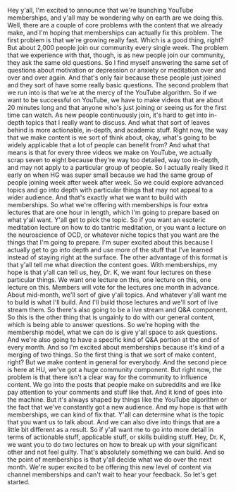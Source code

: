  Hey y'all, I'm excited to announce that we're launching YouTube memberships, and y'all may be wondering why on earth are we doing this. Well, there are a couple of core problems with the content that we already make, and I'm hoping that memberships can actually fix this problem. The first problem is that we're growing really fast. Which is a good thing, right? But about 2,000 people join our community every single week. The problem that we experience with that, though, is as new people join our community, they ask the same old questions. So I find myself answering the same set of questions about motivation or depression or anxiety or meditation over and over and over again. And that's only fair because these people just joined and they sort of have some really basic questions. The second problem that we run into is that we're at the mercy of the YouTube algorithm. So if we want to be successful on YouTube, we have to make videos that are about 20 minutes long and that anyone who's just joining or seeing us for the first time can watch. As new people continuously join, it's hard to get into in-depth topics that I really want to discuss. And what that sort of leaves behind is more actionable, in-depth, and academic stuff. Right now, the way that we make content is we sort of think about, okay, what's going to be widely applicable that a lot of people can benefit from? And what that means is that for every three videos we make on YouTube, we actually scrap seven to eight because they're way too detailed, way too in-depth, and may not apply to a particular group of people. So I actually really liked it early on when HG was super small because we had the same group of people joining week after week after week. So we could explore advanced topics and go into depth with particular things that may not appeal to a wider audience. And that's exactly what we want to build with memberships. So what we're offering with memberships is four extra lectures that are one hour in length, which I'm going to prepare based on what y'all want. Y'all get to pick the topic. So if you want an esoteric meditation lecture on how to do tantric meditation, or you want a lecture on the neuroscience of OCD, or whatever niche topics that you want are the things that I'm going to prepare. I'm super excited about this because I actually get to go into depth and use more of the stuff that I've learned instead of staying right at the surface. The other advantage of this format is that y'all tell me what direction the content goes. With memberships, my hope is that y'all can tell us, hey, Dr. K, we want four lectures on these particular things. We want one lecture on this, one lecture on this, one lecture on this. Members will vote for the lectures one month in advance. About mid-month, we'll sort of give y'all topics. And whatever y'all want me to build is what I'll build. And I'll build those lectures and we'll sort of live stream them. So there's also going to be a live stream and Q&A component. So this is the other thing that is ungainly to do with our general content, which is being able to answer questions. So we're hoping with the membership model, what we can do is give y'all space to ask questions. And we're also going to have a specific kind of Q&A portion at the end of every month. And so I'm excited about memberships because it's kind of a merging of two things. So the first thing is that we sort of make content, right? But we make content in general for everybody. And the second piece is here at HU, we've got a huge community component. But right now, the problem is that there isn't a clear way for the community to influence content. We go into the posts that people make on subreddits and we like pay attention to your comments and stuff like that. And it kind of goes into the machine. But it's always shaped by things like the YouTube algorithm or the fact that we've constantly got a new audience. And my hope is that with memberships, we can kind of fix that. Y'all can determine what is the topic that you want us to talk about. And we can also dive into things that are a little bit different as a result. So if y'all want me to go into more detail in terms of actionable stuff, applicable stuff, or skills building stuff. Hey, Dr. K, we want you to do two lectures on how to break up with your significant other and not feel guilty. That's absolutely something we can build. And so the point of memberships is that y'all decide what we do over the next month. We're super excited to be offering this new level of content via channel memberships and can't wait to hear your feedback. So let's get started.